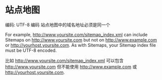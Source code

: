 # 站点地图

编码: UTF-8 编码
站点地图中的域名地址必须是同一个

For example, http://www.yoursite.com/sitemap_index.xml can include Sitemaps on http://www.yoursite.com but not on http://www.example.com or http://yourhost.yoursite.com. As with Sitemaps, your Sitemap index file must be UTF-8 encoded.


比如 http://www.yoursite.com/sitemap_index.xml 
可以包含 http://www.yoursite.com 但不能使用 http://www.example.com 或 http://yourhost.yoursite.com.

